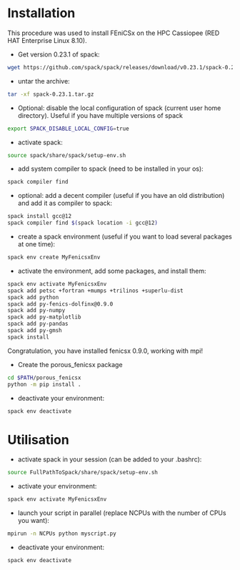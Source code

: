 # Installation

This procedure was used to install FEniCSx on the HPC Cassiopee (RED HAT Enterprise Linux 8.10).

* Get version 0.23.1 of spack:
```bash
wget https://github.com/spack/spack/releases/download/v0.23.1/spack-0.23.1.tar.gz
```

* untar the archive:
```bash
tar -xf spack-0.23.1.tar.gz
```

* Optional: disable the local configuration of spack (current user home directory). Useful if you have multiple versions of spack
```bash
export SPACK_DISABLE_LOCAL_CONFIG=true
```

* activate spack:
```bash
source spack/share/spack/setup-env.sh
```

* add system compiler to spack (need to be installed in your os):
```bash
spack compiler find 
```

* optional: add a decent compiler (useful if you have an old distribution) and add it as compiler to spack:
```bash
spack install gcc@12
spack compiler find $(spack location -i gcc@12)
```

* create a spack environment (useful if you want to load several packages at one time):
```bash
spack env create MyFenicsxEnv
```

* activate the environment, add some packages, and install them:
```bash
spack env activate MyFenicsxEnv
spack add petsc +fortran +mumps +trilinos +superlu-dist
spack add python
spack add py-fenics-dolfinx@0.9.0
spack add py-numpy
spack add py-matplotlib
spack add py-pandas
spack add py-gmsh
spack install
```
Congratulation, you have installed fenicsx 0.9.0, working with mpi!

* Create the porous_fenicsx package
```bash
cd $PATH/porous_fenicsx
python -m pip install .
```
* deactivate your environment:
```bash
spack env deactivate
```

# Utilisation

* activate spack in your session (can be added to your .bashrc):
```bash
source FullPathToSpack/share/spack/setup-env.sh
```
* activate your environment:
```bash
spack env activate MyFenicsxEnv
```
* launch your script in parallel (replace NCPUs with the number of CPUs you want):
```bash
mpirun -n NCPUs python myscript.py
```
* deactivate your environment:
```bash
spack env deactivate
```




